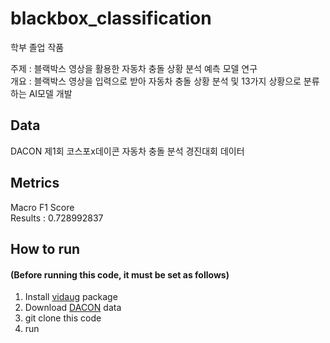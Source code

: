 # blackbox_classification
학부 졸업 작품  
  
주제 : 블랙박스 영상을 활용한 자동차 충돌 상황 분석 예측 모델 연구  
개요 : 블랙박스 영상을 입력으로 받아 자동차 충돌 상황 분석 및 13가지 상황으로 분류하는 AI모델 개발

## Data
DACON 제1회 코스포x데이콘 자동차 충돌 분석 경진대회 데이터

## Metrics
Macro F1 Score  
Results : 0.728992837

## How to run
#### (Before running this code, it must be set as follows)
1. Install [vidaug](https://github.com/okankop/vidaug) package
2. Download [DACON](https://dacon.io/competitions/official/236064/data) data
3. git clone this code
4. run
